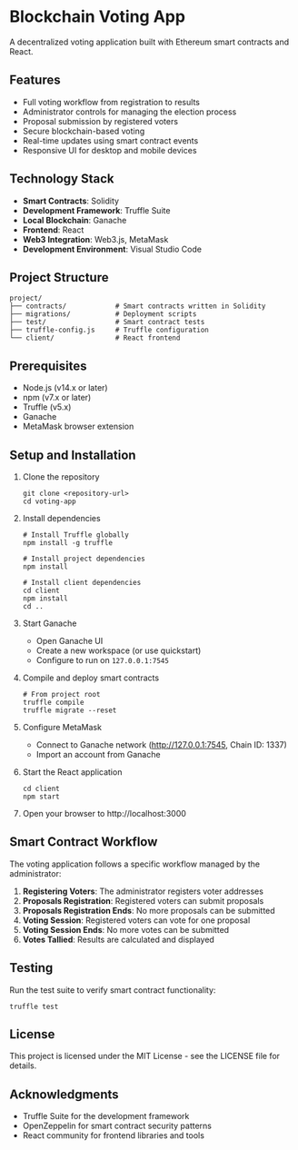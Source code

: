 # Blockchain Voting App

A decentralized voting application built with Ethereum smart contracts and React.

## Features

- Full voting workflow from registration to results
- Administrator controls for managing the election process
- Proposal submission by registered voters
- Secure blockchain-based voting
- Real-time updates using smart contract events
- Responsive UI for desktop and mobile devices

## Technology Stack

- **Smart Contracts**: Solidity
- **Development Framework**: Truffle Suite
- **Local Blockchain**: Ganache
- **Frontend**: React
- **Web3 Integration**: Web3.js, MetaMask
- **Development Environment**: Visual Studio Code

## Project Structure

```
project/
├── contracts/            # Smart contracts written in Solidity
├── migrations/           # Deployment scripts
├── test/                 # Smart contract tests
├── truffle-config.js     # Truffle configuration
└── client/               # React frontend
```

## Prerequisites

- Node.js (v14.x or later)
- npm (v7.x or later)
- Truffle (v5.x)
- Ganache
- MetaMask browser extension

## Setup and Installation

1. Clone the repository
   ```
   git clone <repository-url>
   cd voting-app
   ```

2. Install dependencies
   ```
   # Install Truffle globally
   npm install -g truffle
   
   # Install project dependencies
   npm install
   
   # Install client dependencies
   cd client
   npm install
   cd ..
   ```

3. Start Ganache
   - Open Ganache UI
   - Create a new workspace (or use quickstart)
   - Configure to run on `127.0.0.1:7545`

4. Compile and deploy smart contracts
   ```
   # From project root
   truffle compile
   truffle migrate --reset
   ```

5. Configure MetaMask
   - Connect to Ganache network (http://127.0.0.1:7545, Chain ID: 1337)
   - Import an account from Ganache

6. Start the React application
   ```
   cd client
   npm start
   ```

7. Open your browser to http://localhost:3000

## Smart Contract Workflow

The voting application follows a specific workflow managed by the administrator:

1. **Registering Voters**: The administrator registers voter addresses
2. **Proposals Registration**: Registered voters can submit proposals
3. **Proposals Registration Ends**: No more proposals can be submitted
4. **Voting Session**: Registered voters can vote for one proposal
5. **Voting Session Ends**: No more votes can be submitted
6. **Votes Tallied**: Results are calculated and displayed

## Testing

Run the test suite to verify smart contract functionality:

```
truffle test
```

## License

This project is licensed under the MIT License - see the LICENSE file for details.

## Acknowledgments

- Truffle Suite for the development framework
- OpenZeppelin for smart contract security patterns
- React community for frontend libraries and tools
